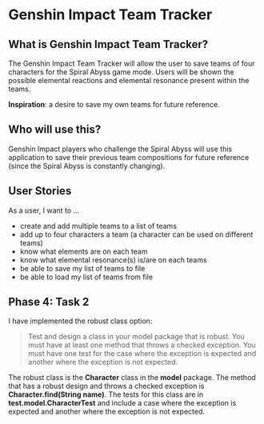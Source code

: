 # Genshin Impact Team Tracker

## What is Genshin Impact Team Tracker?

<p>The Genshin Impact Team Tracker will allow the user to save teams of four characters for the
Spiral Abyss game mode. Users will be shown the possible elemental reactions and elemental resonance present within the 
teams. 

**Inspiration**: a desire to save my own teams for future reference.</p> 

## Who will use this?

<p>Genshin Impact players who challenge the Spiral Abyss will use this application to save their previous team 
compositions for future reference (since the Spiral Abyss is constantly changing).</p>

## User Stories

As a user, I want to ...
- create and add multiple teams to a list of teams
- add up to four characters a team (a character can be used on different teams)
- know what elements are on each team  
- know what elemental resonance(s) is/are on each teams
- be able to save my list of teams to file
- be able to load my list of teams from file

## Phase 4: Task 2
I have implemented the robust class option:
> Test and design a class in your model package that is robust.  You must have at least one method that throws a 
> checked exception.  You must have one test for the case where the exception is expected and another where the 
> exception is not expected.

The robust class is the **Character** class in the **model** package. The method that has a robust design and throws a 
checked exception is **Character.find(String name)**. The tests for this class are in **test.model.CharacterTest** and 
include a case where the exception is expected and another where the exception is not expected.

